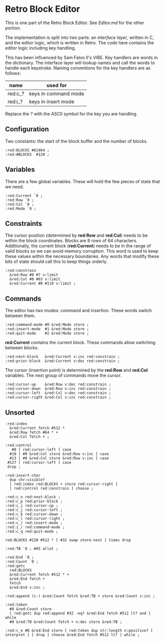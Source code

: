 # Retro Block Editor

This is one part of the Retro Block Editor. See *Editor.md* for the other portion.

The implementation is split into two parts: an *interface layer*, written in C, and the editor logic, which is written in Retro. The code here contains the editor logic including key handling.

This has been influenced by Sam Falvo II's VIBE. Key handlers are words in the dictionary. The interface layer will lookup names and call the words to handle each keystroke. Naming conventions for the key handlers are as follows:

| name    | used for             |
| ------- | -------------------- |
| red:c_? | keys in command mode |
| red:i_? | keys in insert mode  |

Replace the *?* with the ASCII symbol for the key you are handling.

## Configuration

Two constants: the start of the block buffer and the number of blocks.

````
:red:BLOCKS #62464 ;
:red:#BLOCKS  #120 ;
````

## Variables

There are a few global variables. These will hold the few pieces of state that we need.

````
:red:Current `0 ;
:red:Row `0 ;
:red:Col `0 ;
:red:Mode `0 ;
````

## Constraints

The cursor position (determined by **red:Row** and **red:Col**) needs to be within the block coordinates. Blocks are 8 rows of 64 characters. Additionally, the current block (**red:Current**) needs to be in the range of valid blocks so we can avoid memory corruption. This word is used to keep these values within the necessary boundaries. Any words that modify these bits of state should call this to keep things orderly.

````
:red:constrain
  &red:Row #0 #7 v:limit
  &red:Col #0 #63 v:limit
  &red:Current #0 #119 v:limit ;
````

## Commands

The editor has two modes: command and insertion. These words switch between them.

````
:red:command-mode #0 &red:Mode store ;
:red:insert-mode  #1 &red:Mode store ;
:red:quit-mode    #2 &red:Mode store ;
````

**red:Current** contains the current block. These commands allow switching between blocks.

````
:red:next-block   &red:Current v:inc red:constrain ;
:red:prior-block  &red:Current v:dec red:constrain ;
````

The cursor (insertion point) is determined by the **red:Row** and **red:Col** variables. The next group of commands move the cursor.

````
:red:cursor-up    &red:Row v:dec red:constrain ;
:red:cursor-down  &red:Row v:inc red:constrain ;
:red:cursor-left  &red:Col v:dec red:constrain ;
:red:cursor-right &red:Col v:inc red:constrain ;
````

## Unsorted

````
:red:index
  &red:Current fetch #512 *
  &red:Row fetch #64 * +
  &red:Col fetch + ;

:red:control
   #8 [ red:cursor-left ] case
  #10 [ #0 &red:Col store &red:Row v:inc ] case
  #13 [ #0 &red:Col store &red:Row v:inc ] case
 #127 [ red:cursor-left ] case
 drop ;

:red:insert-char
  dup chr:visible?
  [ red:index red:BLOCKS + store red:cursor-right ]
  [ red:control red:constrain ] choose ;
````

````
:red:c_n red:next-block ;
:red:c_p red:prior-block ;
:red:c_i red:cursor-up ;
:red:c_j red:cursor-left ;
:red:c_k red:cursor-down ;
:red:c_l red:cursor-right ;
:red:c_/ red:insert-mode ;
:red:i_/ red:command-mode ;
:red:c_q red:quit-mode ;
````

````
red:BLOCKS #120 #512 * [ #32 swap store-next ] times drop
````

````
:red:TB `0 ; #65 allot ;

:red:End `0 ;
:red:Count `0 ;
:red:getc
  red:BLOCKS
  &red:Current fetch #512 * +
  &red:End fetch +
  fetch
  &red:End v:inc ;

:red:append (c-) &red:Count fetch &red:TB + store &red:Count v:inc ;

:red:token
  #0 &red:Count store
  [ red:getc dup red:append #32 -eq? &red:End fetch #512 lt? and ] while
  #0 &red:TB &red:Count fetch + n:dec store &red:TB ;

:red:c_e #0 &red:End store [ red:token dup str:length n:positive? [ interpret ] [ drop ] choose &red:End fetch #512 lt? ] while ;
````
